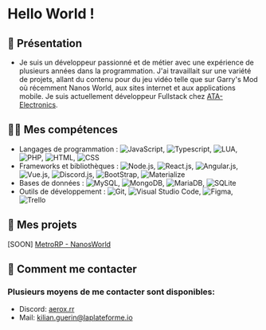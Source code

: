 # Hello World !

## 👋 Présentation

- Je suis un développeur passionné et de métier avec une expérience de plusieurs années dans la programmation. J'ai travaillait sur une variété de projets, allant du contenu pour du jeu vidéo telle que sur Garry's Mod où récemment Nanos World, aux sites internet et aux applications mobile. Je suis actuellement développeur Fullstack chez [ATA-Electronics](http://ata-electronics.com).

## 👩‍💻 Mes compétences

- Langages de programmation : ![JavaScript](https://img.shields.io/badge/-JavaScript-grey?style=flat&logo=javascript), ![Typescript](https://img.shields.io/badge/-Typescript-grey?style=flat&logo=typescript), ![LUA](https://img.shields.io/badge/-Lua-grey?style=flat&logo=lua), ![PHP](https://img.shields.io/badge/-PHP-grey?style=flat&logo=php), ![HTML](https://img.shields.io/badge/-HTML-grey?style=flat&logo=HTML5), ![CSS](https://img.shields.io/badge/-CSS-grey?style=flat&logo=CSS3)
- Frameworks et bibliothèques : ![Node.js](https://img.shields.io/badge/-Node.js-grey?style=flat&logo=nodedotjs), ![React.js](https://img.shields.io/badge/-React.js-grey?style=flat&logo=react), ![Angular.js](https://img.shields.io/badge/-Angular-grey?style=flat&logo=angular), ![Vue.js](https://img.shields.io/badge/-Vue.js-grey?style=flat&logo=vue.js), ![Discord.js](https://img.shields.io/badge/-Discord.js-grey?style=flat&logo=discord), ![BootStrap](https://img.shields.io/badge/-Bootstrap-grey?style=flat&logo=bootstrap), ![Materialize](https://img.shields.io/badge/-MaterializeUI-grey?style=flat&logo=mui)
-  Bases de données : ![MySQL](https://img.shields.io/badge/-MySQL-grey?style=flat&logo=mysql), ![MongoDB](https://img.shields.io/badge/-MongoDB-grey?style=flat&logo=mongodb), ![MariaDB](https://img.shields.io/badge/-MariaDB-grey?style=flat&logo=mariadb), ![SQLite](https://img.shields.io/badge/-SQLite-grey?style=flat&logo=sqlite)
- Outils de développement : ![Git](https://img.shields.io/badge/-Git-grey?style=flat&logo=git), ![Visual Studio Code](https://img.shields.io/badge/-Visual%20Studio%20Code-grey?style=flat&logo=visualstudiocode), ![Figma](https://img.shields.io/badge/-Figma-grey?style=flat&logo=figma), ![Trello](https://img.shields.io/badge/-Trello-blue?style=flat&logo=Trello)

## 📄 Mes projets

[SOON] [MetroRP - NanosWorld](https://nanos.world/)

## 🎫 Comment me contacter

### Plusieurs moyens de me contacter sont disponibles:

- Discord: [aerox.rr](https://discord.com/users/334725777348100098)
- Mail: kilian.guerin@laplateforme.io
